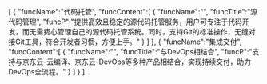[
	{
		"funcName":"代码托管",
		"funcContent":[
			{
				"funcName":"",
				"funcTitle":"源代码管理",
				"funcP":"提供高效且稳定的源代码托管服务，用户可专注于代码开发，而无需费心管理自己的源代码托管系统。同时，支持Git的标准操作，无缝对接Git工具，符合开发者习惯，方便上手。"
			}
		]
	},
	{
		"funcName":"集成交付",
		"funcContent":[
			{
				"funcName":"",
				"funcTitle":"与DevOps相结合",
				"funcP":"支持与京东云-云编译、京东云-DevOps等多种产品相结合，实现持续交付，助力DevOps全流程。"
			}
		]
	}
]